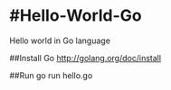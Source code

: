 #Hello-World-Go
==============

Hello world in Go language

##Install Go
http://golang.org/doc/install

##Run
go run hello.go
